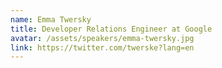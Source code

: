 ```yaml
---
name: Emma Twersky
title: Developer Relations Engineer at Google
avatar: /assets/speakers/emma-twersky.jpg
link: https://twitter.com/twerske?lang=en
---
```


